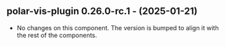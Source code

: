   ## polar-vis-plugin 0.26.0-rc.1 - (2025-01-21)
  
  * No changes on this component. The version is bumped to align it
    with the rest of the components.
